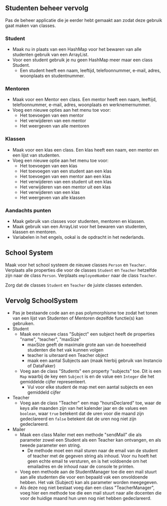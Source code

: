 ## Studenten beheer vervolg
Pas de beheer applicatie die je eerder hebt gemaakt aan zodat deze gebruik gaat maken van classes.

### Student
- Maak nu in plaats van een HashMap voor het bewaren van alle studenten gebruik van een ArrayList.
- Voor een student gebruik je nu geen HashMap meer maar een class Student.
    - Een student heeft een naam, leeftijd, telefoonnummer, e-mail, adres, woonplaats en studentnummer.

### Mentoren
- Maak voor een Mentor een class. Een mentor heeft een naam, leeftijd, telefoonnummer, e-mail, adres,
  woonplaats en werknemernummer.
- Voeg een nieuwe opties aan het menu toe voor:
    - Het toevoegen van een mentor
    - Het verwijderen van een mentor
    - Het weergeven van alle mentoren

### Klassen
- Maak voor een klas een class. Een klas heeft een naam, een mentor en een lijst van studenten.
- Voeg een nieuwe optie aan het menu toe voor:
    - Het toevoegen van een klas
    - Het toevoegen van een student aan een klas
    - Het toevoegen van een mentor aan een klas
    - Het verwijderen van een student uit een klas
    - Het verwijderen van een mentor uit een klas
    - Het verwijderen van een klas
    - Het weergeven van alle klassen

### Aandachts punten
- Maak gebruik van classes voor studenten, mentoren en klassen.
- Maak gebruik van een ArrayList voor het bewaren van studenten, klassen en mentoren.
- Variabelen in het engels, ookal is de opdracht in het nederlands.

## School System
Maak voor het school systeem de nieuwe classes `Person` en `Teacher`. Verplaats alle properties die
voor de classes `Student` en `Teacher` hetzelfde zijn naar de class `Person`. Verplaats `employeeNumber`
naar de class `Teacher`.

Zorg dat de classes `Student` en `Teacher` de juiste classes extenden.


## Vervolg SchoolSystem
- Pas je bestaande code aan en pas polymorphisme toe zodat het tonen van een lijst van Studenten of
  Mentoren dezelfde functie(s) kan gebruiken.
- Student
  - Maak een nieuwe class "Subject" een subject heeft de properties "name", "teacher", "maxSize"
    - maxSize geeft de maximale grote aan van de hoeveelheid studenten die het vak kunnen volgen
    - teacher is uiteraard een Teacher object
    - maak een aantal Subjects aan (maak hierbij gebruik van Instancio of DataFaker)
  - Voeg aan de class "Students" een property "subjects" toe. Dit is een `Map` waarbij de key een `Subject` is en de value een `Integer` die het gemiddelde cijfer representeert.
    - Vul voor elke student de map met een aantal subjects en een gemiddeld cijfer
- Teacher
  - Voeg aan de class "Teacher" een map "hoursDeclared" toe, waar de keys alle maanden zijn van het kalender jaar en de values een `boolean`, waar `true` betekent dat de uren voor die maand zijn gedeclareerd en `false` betekent dat de uren nog niet zijn gedeclareerd.
- Mailer
  - Maak een class Mailer met een methode "sendMail" die als parameter zowel een Student als een Teacher kan ontvangen, en als tweede parameter een string.
    - De methode moet een mail sturen naar de email van de student of teacher met de gegeven string als inhoud. Voor nu hoeft het geen echte email te versturen, en is het voldoende om het emailadres en de inhoud naar de console te printen.
  - Voeg een methode aan de StudentManager toe die een mail stuurt aan alle studenten die voor een bepaald vak een onvoldoende hebben. Het vak (Subject) kan als parameter worden meegegeven.
  - Als deze nog niet bestaat voeg dan een class "TeacherManager", voeg hier een methode toe die een mail stuurt naar alle docenten die voor de huidige maand hun uren nog niet hebben gedeclareerd.


